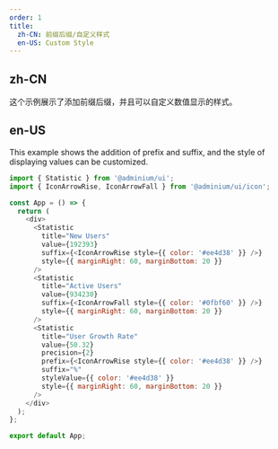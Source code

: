 ```yaml
---
order: 1
title:
  zh-CN: 前缀后缀/自定义样式
  en-US: Custom Style
---
```


## zh-CN

这个示例展示了添加前缀后缀，并且可以自定义数值显示的样式。

## en-US

This example shows the addition of prefix and suffix, and the style of displaying values can be customized.

```js
import { Statistic } from '@adminium/ui';
import { IconArrowRise, IconArrowFall } from '@adminium/ui/icon';

const App = () => {
  return (
    <div>
      <Statistic
        title="New Users"
        value={192393}
        suffix={<IconArrowRise style={{ color: '#ee4d38' }} />}
        style={{ marginRight: 60, marginBottom: 20 }}
      />
      <Statistic
        title="Active Users"
        value={934230}
        suffix={<IconArrowFall style={{ color: '#0fbf60' }} />}
        style={{ marginRight: 60, marginBottom: 20 }}
      />
      <Statistic
        title="User Growth Rate"
        value={50.32}
        precision={2}
        prefix={<IconArrowRise style={{ color: '#ee4d38' }} />}
        suffix="%"
        styleValue={{ color: '#ee4d38' }}
        style={{ marginRight: 60, marginBottom: 20 }}
      />
    </div>
  );
};

export default App;
```
